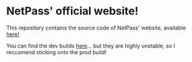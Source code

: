 # NetPass' official website!
This repository contains the source code of NetPass' website, available [here!](https://netpass.cafe)

You can find the dev builds [here](https://lnlenost.github.io/NetPassWebsite)...  but they are highly unstable, so I reccomend sticking onto the prod build!